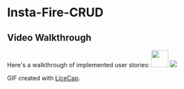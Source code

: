 # Insta-Fire-CRUD

## Video Walkthrough

Here's a walkthrough of implemented user stories:
<img src="https://j.gifs.com/08BKYL.gif" width="40" height="40" />
![](https://j.gifs.com/08BKYL.gif)

GIF created with [LiceCap](http://www.cockos.com/licecap/).
